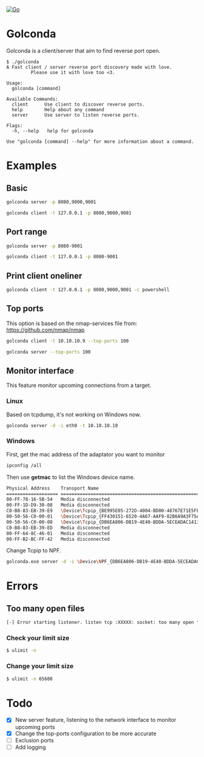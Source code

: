 [![Go](https://github.com/Piosec/Golconda/actions/workflows/go-release.yml/badge.svg)](https://github.com/Piosec/Golconda/actions/workflows/go-release.yml)

# Golconda

Golconda is a client/server that aim to find reverse port open. 

```
$ ./golconda 
A Fast client / server reverse port discovery made with love.
         Please use it with love too <3.

Usage:
  golconda [command]

Available Commands:
  client      Use client to discover reverse ports.
  help        Help about any command
  server      Use server to listen reverse ports.

Flags:
  -h, --help   help for golconda

Use "golconda [command] --help" for more information about a command.
```

# Examples

## Basic

```bash
golconda server -p 8080,9000,9001
```

```bash
golconda client -t 127.0.0.1 -p 8080,9000,9001
```

## Port range

```bash
golconda server -p 8080-9001
```

```bash
golconda client -t 127.0.0.1 -p 8080-9001
```

## Print client oneliner

```bash
golconda client -t 127.0.0.1 -p 8080,9000,9001 -c powershell
```

## Top ports 

This option is based on the nmap-services file from: https://github.com/nmap/nmap

```bash
golconda client -t 10.10.10.9 --top-ports 100
```

```bash
golconda server --top-ports 100
```

## Monitor interface 

This feature monitor upcoming connections from a target. 

### Linux

Based on tcpdump, it's not working on Windows now. 

```bash
golconda server -d -i eth0 -t 10.10.10.10 
```

### Windows

First, get the mac address of the adaptator you want to monitor 

```bash
ipconfig /all
```

Then use **getmac** to list the Windows device name. 

```bash
Physical Address    Transport Name
=================== ==========================================================
00-FF-78-16-5B-54   Media disconnected
00-FF-1D-D9-30-08   Media disconnected
C0-B8-83-EB-39-E9   \Device\Tcpip_{BE995E05-272D-4004-BD00-48767E71E5FF}
00-50-56-C0-00-01   \Device\Tcpip_{FF430151-6520-4A67-AAF9-82B6A9A3F75A}
00-50-56-C0-00-08   \Device\Tcpip_{DB6EA806-DB19-4E40-BDDA-5ECEADAC1413}
C0-B8-83-EB-39-ED   Media disconnected
00-FF-64-8C-46-01   Media disconnected
00-FF-B2-BC-FF-42   Media disconnected
```

Change Tcpip to NPF.

```bash
golconda.exe server -d -i \Device\NPF_{DB6EA806-DB19-4E40-BDDA-5ECEADAC1413} -t 10.10.10.10 
```

# Errors 

## Too many open files

```bash
[-] Error starting listener. listen tcp :XXXXX: socket: too many open files
```

### Check your limit size

```bash
$ ulimit -n
```

### Change your limit size

```bash
$ ulimit -n 65600
```

# Todo 

- [x] New server feature, listening to the network interface to monitor upcoming ports
- [x] Change the top-ports configuration to be more accurate
- [ ] Exclusion ports
- [ ] Add logging
